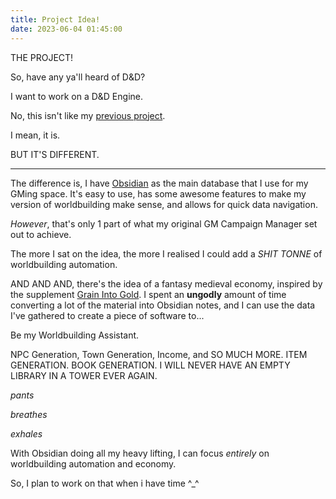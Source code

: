 ```yaml
---
title: Project Idea!
date: 2023-06-04 01:45:00
---
```


THE PROJECT!

So, have any ya'll heard of D&D?

I want to work on a D&D Engine.

No, this isn't like my [previous project](https://github.com/edamame-v/GMCampaignManager).

I mean, it is.

BUT IT'S DIFFERENT.

---

The difference is, I have [Obsidian](https://obsidian.md/) as the main database that I use for my GMing space.
It's easy to use, has some awesome features to make my version of worldbuilding make sense, and allows for quick data navigation.

*However*, that's only 1 part of what my original GM Campaign Manager set out to achieve.

The more I sat on the idea, the more I realised I could add a *SHIT TONNE* of worldbuilding automation.

AND AND AND, there's the idea of a fantasy medieval economy, inspired by the supplement [Grain Into Gold](https://www.drivethrurpg.com/product/13113/Grain-Into-Gold/).
I spent an **ungodly** amount of time converting a lot of the material into Obsidian notes, and I can use the data I've gathered to create a piece of software to...

Be my Worldbuilding Assistant.

NPC Generation, Town Generation, Income, and SO MUCH MORE. ITEM GENERATION. BOOK GENERATION. I WILL NEVER HAVE AN EMPTY LIBRARY IN A TOWER EVER AGAIN.

*pants*

*breathes*

*exhales*

With Obsidian doing all my heavy lifting, I can focus *entirely* on worldbuilding automation and economy.

So, I plan to work on that when i have time ^_^